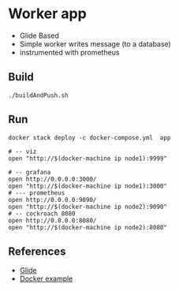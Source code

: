 # Worker app

- Glide Based
- Simple worker writes message (to a database)
- instrumented with prometheus

## Build
```
./buildAndPush.sh
```

## Run
```
docker stack deploy -c docker-compose.yml  app

# -- viz
open "http://$(docker-machine ip node1):9999"

# -- grafana
open http://0.0.0.0:3000/
open "http://$(docker-machine ip node1):3000"
# --- prometheus
open http://0.0.0.0:9090/
open "http://$(docker-machine ip node2):9090"
# -- cockroach 8080
open http://0.0.0.0:8080/
open "http://$(docker-machine ip node2):8080"

```
## References
- [Glide](https://github.com/Masterminds/glide)
- [Docker example](https://github.com/tvtamas/docker-golang-glide)
